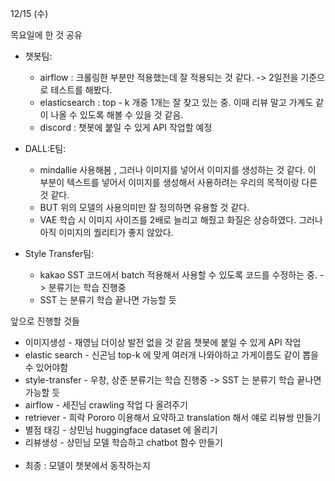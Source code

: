 12/15 (수)


목요일에 한 것 공유

- 챗봇팀: 
  - airflow : 크롤링한 부분만 적용했는데 잘 적용되는 것 같다. -> 2일전을 기준으로 테스트를 해봤다.
  - elasticsearch : top - k 개중 1개는 잘 찾고 있는 중. 이때 리뷰 말고 가계도 같이 나올 수 있도록 해볼 수 있을 것 같음.
  - discord : 챗봇에 붙일 수 있게 API 작업할 예정

- DALL:E팀:
  - mindallie 사용해봄 , 그러나 이미지를 넣어서 이미지를 생성하는 것 같다. 이 부분이 텍스트를 넣어서 이미지를 생성해서 사용하려는 우리의 목적이랑 다른 것 같다.
  - BUT 위의 모델의 사용의미만 잘 정의하면 유용할 것 같다.
  - VAE 학습 시 이미지 사이즈를 2배로 늘리고 해줬고 화질은 상승하였다. 그러나 아직 이미지의 퀄리티가 좋지 않았다.
  
- Style Transfer팀: 
  - kakao SST 코드에서 batch 적용해서 사용할 수 있도록 코드를 수정하는 중. -> 분류기는 학습 진행중
  -  SST 는 분류기 학습 끝나면 가능할 듯

앞으로 진행할 것들
  * 이미지생성 - 재영님 더이상 발전 없을 것 같음 챗봇에 붙일 수 있게 API 작업
  * elastic search - 신곤님 top-k 에 맞게 여러개 나와야하고 가게이름도 같이 뽑을 수 있어야함
  * style-transfer - 우창, 상준 분류기는 학습 진행중 -> SST 는 분류기 학습 끝나면 가능할 듯
  * airflow - 세진님 crawling 작업 다 올려주기
  * retriever - 희락 Pororo 이용해서 요약하고 translation 해서 얘로 리뷰쌍 만들기
  * 별점 태깅 - 상민님 huggingface dataset 에 올리기
  * 리뷰생성 - 상민님 모델 학습하고 chatbot 함수 만들기
  <br><br>
  * 최종 : 모델이 챗봇에서 동작하는지
